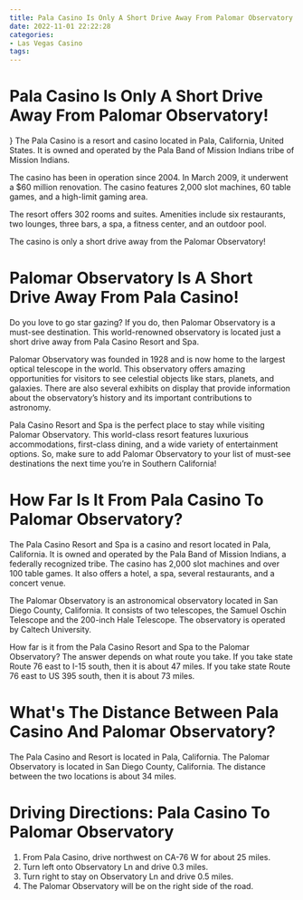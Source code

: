 ```yaml
---
title: Pala Casino Is Only A Short Drive Away From Palomar Observatory!
date: 2022-11-01 22:22:28
categories:
- Las Vegas Casino
tags:
---
```



#  Pala Casino Is Only A Short Drive Away From Palomar Observatory!

} The Pala Casino is a resort and casino located in Pala, California, United States. It is owned and operated by the Pala Band of Mission Indians tribe of Mission Indians.

The casino has been in operation since 2004. In March 2009, it underwent a $60 million renovation. The casino features 2,000 slot machines, 60 table games, and a high-limit gaming area.

The resort offers 302 rooms and suites. Amenities include six restaurants, two lounges, three bars, a spa, a fitness center, and an outdoor pool.

The casino is only a short drive away from the Palomar Observatory!

#  Palomar Observatory Is A Short Drive Away From Pala Casino!

Do you love to go star gazing? If you do, then Palomar Observatory is a must-see destination. This world-renowned observatory is located just a short drive away from Pala Casino Resort and Spa.

Palomar Observatory was founded in 1928 and is now home to the largest optical telescope in the world. This observatory offers amazing opportunities for visitors to see celestial objects like stars, planets, and galaxies. There are also several exhibits on display that provide information about the observatory’s history and its important contributions to astronomy.

Pala Casino Resort and Spa is the perfect place to stay while visiting Palomar Observatory. This world-class resort features luxurious accommodations, first-class dining, and a wide variety of entertainment options. So, make sure to add Palomar Observatory to your list of must-see destinations the next time you’re in Southern California!

#  How Far Is It From Pala Casino To Palomar Observatory?

The Pala Casino Resort and Spa is a casino and resort located in Pala, California. It is owned and operated by the Pala Band of Mission Indians, a federally recognized tribe. The casino has 2,000 slot machines and over 100 table games. It also offers a hotel, a spa, several restaurants, and a concert venue.

The Palomar Observatory is an astronomical observatory located in San Diego County, California. It consists of two telescopes, the Samuel Oschin Telescope and the 200-inch Hale Telescope. The observatory is operated by Caltech University.

How far is it from the Pala Casino Resort and Spa to the Palomar Observatory? The answer depends on what route you take. If you take state Route 76 east to I-15 south, then it is about 47 miles. If you take state Route 76 east to US 395 south, then it is about 73 miles.

#  What's The Distance Between Pala Casino And Palomar Observatory?

The Pala Casino and Resort is located in Pala, California. The Palomar Observatory is located in San Diego County, California. The distance between the two locations is about 34 miles.

#  Driving Directions: Pala Casino To Palomar Observatory

1. From Pala Casino, drive northwest on CA-76 W for about 25 miles.
2. Turn left onto Observatory Ln and drive 0.3 miles.
3. Turn right to stay on Observatory Ln and drive 0.5 miles.
4. The Palomar Observatory will be on the right side of the road.